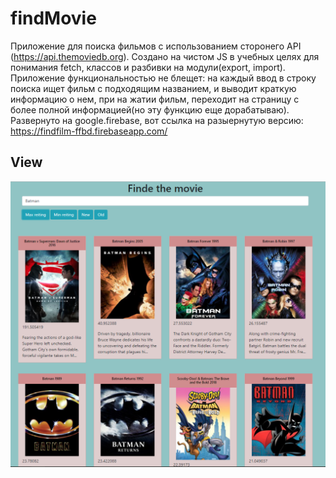 # findMovie
Приложение для поиска фильмов с использованием сторонего API (https://api.themoviedb.org). Создано на чистом JS в учебных целях для понимания fetch, классов и разбивки на модули(export, import). Приложение функциональностью не блещет: на каждый ввод в строку поиска ищет фильм с подходящим названием, и выводит краткую информацию о нем, при на жатии фильм, переходит на страницу с более полной информацией(но эту функцию еще дорабатываю). Развернуто на google.firebase, вот ссылка на разыернутую версию: https://findfilm-ffbd.firebaseapp.com/ 

## View

![Screenshot](findMovie.PNG)


